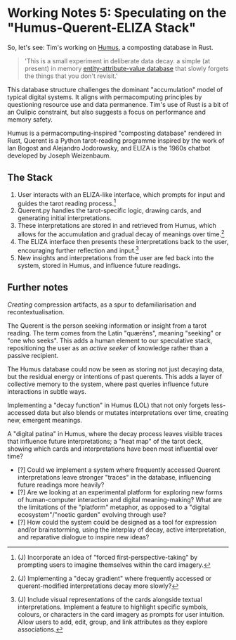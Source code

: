# Working Notes 5: Speculating on the "Humus-Querent-ELIZA Stack"

So, let's see: Tim's working on [Humus](https://github.com/timcowlishaw/humus), a composting database in Rust.

> 'This is a small experiment in deliberate data decay. a simple (at present) in memory [entity-attribute-value database](documentation\working_notes\02_eav-data-model.md) that slowly forgets the things that you don't revisit.'

This database structure challenges the dominant "accumulation" model of typical digital systems. It aligns with permacomputing principles by questioning resource use and data permanence. Tim's use of Rust is a bit of an Oulipic constraint, but also suggests a focus on performance and memory safety.

Humus is a permacomputing-inspired "composting database" rendered in Rust, Querent is a Python tarot-reading programme inspired by the work of Ian Bogost and Alejandro Jodorowsky, and ELIZA is the 1960s chatbot developed by Joseph Weizenbaum.

## The Stack

1. User interacts with an ELIZA-like interface, which prompts for input and guides the tarot reading process.[^1]
2. Querent.py handles the tarot-specific logic, drawing cards, and generating initial interpretations.
3. These interpretations are stored in and retrieved from Humus, which allows for the accumulation and gradual decay of meanings over time.[^2]
4. The ELIZA interface then presents these interpretations back to the user, encouraging further reflection and input.[^3]
5. New insights and interpretations from the user are fed back into the system, stored in Humus, and influence future readings.

## Further notes

_Creating_ compression artifacts, as a spur to defamiliarisation and recontextualisation.

The Querent is the person seeking information or insight from a tarot reading. The term comes from the Latin "quærēns", meaning "seeking" or "one who seeks". This adds a human element to our speculative stack, repositioning the user as an _active seeker_ of knowledge rather than a passive recipient. 

The Humus database could now be seen as storing not just decaying data, but the residual energy or intentions of past querents. This adds a layer of collective memory to the system, where past queries influence future interactions in subtle ways.

Implementing a "decay function" in Humus (LOL) that not only forgets less-accessed data but also blends or mutates interpretations over time, creating new, emergent meanings.

A "digital patina" in Humus, where the decay process leaves visible traces that influence future interpretations; a "heat map" of the tarot deck, showing which cards and interpretations have been most influential over time?

- [?] Could we implement a system where frequently accessed Querent interpretations leave stronger "traces" in the database, influencing future readings more heavily?
- [?] Are we looking at an experimental platform for exploring new forms of human-computer interaction and digital meaning-making? What are the limitations of the "platform" metaphor, as opposed to a "digital ecosystem"/"noetic garden" evolving through use?
- [?] How could the system could be designed as a tool for expression and/or brainstorming, using the interplay of decay, active interpretation, and reparative dialogue to inspire new ideas?

[^1]: (J) Incorporate an idea of "forced first-perspective-taking" by prompting users to imagine themselves within the card imagery.
[^2]: (J) Implementing a "decay gradient" where frequently accessed or querent-modified interpretations decay more slowly?
[^3]: (J) Include visual representations of the cards alongside textual interpretations. Implement a feature to highlight specific symbols, colours, or characters in the card imagery as prompts for user intuition. Allow users to add, edit, group, and link attributes as they explore associations.